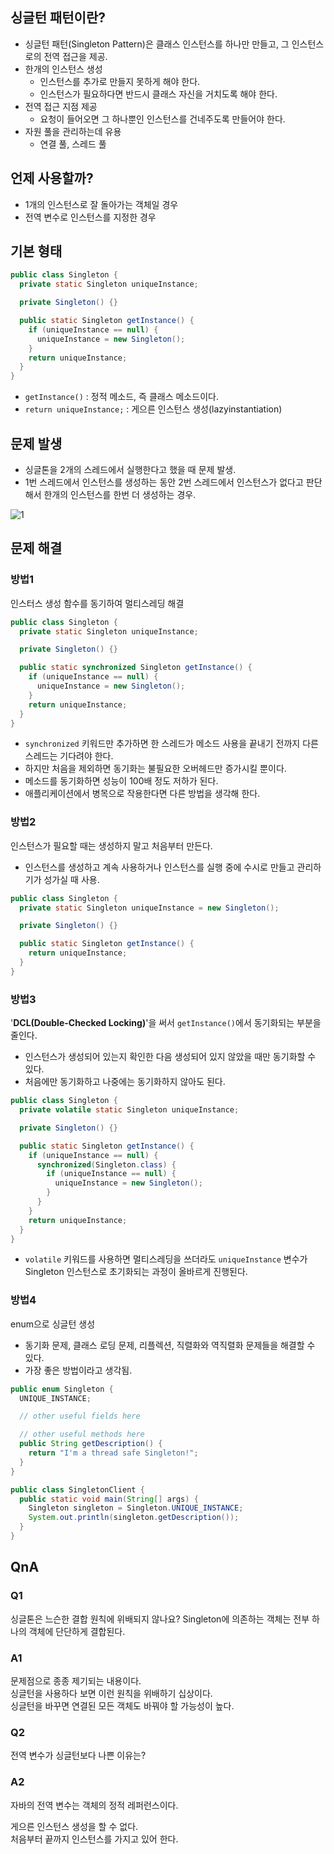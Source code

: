 ## 싱글턴 패턴이란?

- 싱글턴 패턴(Singleton Pattern)은 클래스 인스턴스를 하나만 만들고, 그 인스턴스로의 전역 접근을 제공.
- 한개의 인스턴스 생성
  - 인스턴스를 추가로 만들지 못하게 해야 한다.
  - 인스턴스가 필요하다면 반드시 클래스 자신을 거치도록 해야 한다.
- 전역 접근 지점 제공
  - 요청이 들어오면 그 하나뿐인 인스턴스를 건네주도록 만들어야 한다.
- 자원 풀을 관리하는데 유용
  - 연결 풀, 스레드 풀

## 언제 사용할까?

- 1개의 인스턴스로 잘 돌아가는 객체일 경우
- 전역 변수로 인스턴스를 지정한 경우

## 기본 형태

```java
public class Singleton {
  private static Singleton uniqueInstance;

  private Singleton() {}

  public static Singleton getInstance() {
    if (uniqueInstance == null) {
      uniqueInstance = new Singleton();
    }
    return uniqueInstance;
  }
}
```

- `getInstance()` : 정적 메소드, 즉 클래스 메소드이다.
- `return uniqueInstance;` : 게으른 인스턴스 생성(lazyinstantiation)

## 문제 발생

- 싱글톤을 2개의 스레드에서 실행한다고 했을 때 문제 발생.
- 1번 스레드에서 인스턴스를 생성하는 동안 2번 스레드에서 인스턴스가 없다고 판단해서 한개의 인스턴스를 한번 더 생성하는 경우.

![1](https://github.com/cyb9701/more-deeper/assets/59527787/8a2a1804-dd03-498c-b814-fab9c375c989)

## 문제 해결

### 방법1

인스터스 생성 함수를 동기하여 멀티스레딩 해결

```java
public class Singleton {
  private static Singleton uniqueInstance;

  private Singleton() {}

  public static synchronized Singleton getInstance() {
    if (uniqueInstance == null) {
      uniqueInstance = new Singleton();
    }
    return uniqueInstance;
  }
}
```

- `synchronized` 키워드만 추가하면 한 스레드가 메소드 사용을 끝내기 전까지 다른 스레드는 기다려야 한다.
- 하지만 처음을 제외하면 동기화는 불필요한 오버헤드만 증가시킬 뿐이다.
- 메소드를 동기화하면 성능이 100배 정도 저하가 된다.
- 애플리케이션에서 병목으로 작용한다면 다른 방법을 생각해 한다.

### 방법2

인스턴스가 필요할 때는 생성하지 말고 처음부터 만든다.

- 인스턴스를 생성하고 계속 사용하거나 인스턴스를 실행 중에 수시로 만들고 관리하기가 성가실 때 사용.

```java
public class Singleton {
  private static Singleton uniqueInstance = new Singleton();

  private Singleton() {}

  public static Singleton getInstance() {
    return uniqueInstance;
  }
}
```

### 방법3

'**DCL(Double-Checked Locking)**'을 써서 `getInstance()`에서 동기화되는 부분을 줄인다.

- 인스턴스가 생성되어 있는지 확인한 다음 생성되어 있지 않았을 때만 동기화할 수 있다.
- 처음에만 동기화하고 나중에는 동기화하지 않아도 된다.

```java
public class Singleton {
  private volatile static Singleton uniqueInstance;

  private Singleton() {}

  public static Singleton getInstance() {
    if (uniqueInstance == null) {
      synchronized(Singleton.class) {
        if (uniqueInstance == null) {
          uniqueInstance = new Singleton();
        }
      }
    }
    return uniqueInstance;
  }
}
```

- `volatile` 키워드를 사용하면 멀티스레딩을 쓰더라도 `uniqueInstance` 변수가 Singleton 인스턴스로 초기화되는 과정이 올바르게 진행된다.

### 방법4

enum으로 싱글턴 생성

- 동기화 문제, 클래스 로딩 문제, 리플렉션, 직렬화와 역직렬화 문제들을 해결할 수 있다.
- 가장 좋은 방법이라고 생각됨.

```java
public enum Singleton {
  UNIQUE_INSTANCE;

  // other useful fields here

  // other useful methods here
  public String getDescription() {
    return "I'm a thread safe Singleton!";
  }
}
```

```java
public class SingletonClient {
  public static void main(String[] args) {
    Singleton singleton = Singleton.UNIQUE_INSTANCE;
    System.out.println(singleton.getDescription());
  }
}
```

## QnA

### Q1

싱글톤은 느슨한 결합 원칙에 위배되지 않나요? Singleton에 의존하는 객체는 전부 하나의 객체에 단단하게 결합된다.

### A1

문제점으로 종종 제기되는 내용이다.  
싱글턴을 사용하다 보면 이런 원칙을 위배하기 십상이다.  
싱글턴을 바꾸면 연결된 모든 객체도 바꿔야 할 가능성이 높다.

### Q2

전역 변수가 싱글턴보다 나쁜 이유는?

### A2

자바의 전역 변수는 객체의 정적 레퍼런스이다.

게으른 인스턴스 생성을 할 수 없다.  
처음부터 끝까지 인스턴스를 가지고 있어 한다.
